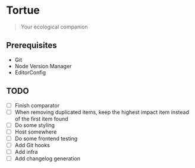 # Tortue

> Your ecological companion

## Prerequisites

- Git
- Node Version Manager
- EditorConfig

## TODO

- [ ] Finish comparator
- [ ] When removing duplicated items, keep the highest impact item instead of the first item found
- [ ] Do some styling
- [ ] Host somewhere
- [ ] Do some frontend testing
- [ ] Add Git hooks
- [ ] Add infra
- [ ] Add changelog generation

